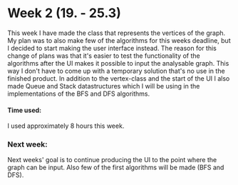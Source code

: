 # Week 2 (19. - 25.3)
This week I have made the class that represents the vertices of the graph. My plan was to also make few of the algorithms for this weeks deadline, but I decided to start making the user interface instead. The reason for this change of plans was that it's easier to test the functionality of the algorithms after the UI makes it possible to input the analysable graph. This way I don't have to come up with a temporary solution that's no use in the finished product. In addition to the vertex-class and the start of the UI I also made Queue and Stack datastructures which I will be using in the implementations of the BFS and DFS algorithms.
#### Time used:
I used approximately 8 hours this week.
### Next week:
Next weeks' goal is to continue producing the UI to the point where the graph can be input. Also few of the first algorithms will be made (BFS and DFS).
